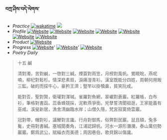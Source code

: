 ### བཀྲ་ཤིས་བདེ་ལེགས་ 
- _Practice_	[![wakatime](https://wakatime.com/badge/user/5043ee4a-e361-4607-9d47-d557f2005d05.svg)](https://wakatime.com/dashboard)	<a href="https://wakatime.com/@5043ee4a-e361-4607-9d47-d557f2005d05"><img src="https://wakatime.com/share/@IvanAXu/19fb35f7-7adc-48f4-860b-843373818e62.png" /></a> 
- _Profile_	[![Website](https://img.shields.io/website?label=&up_color=orange&up_message=Tianchi&url=https%3A%2F%2Fshields.io)](https://tianchi.aliyun.com/home/science/scienceDetail?userId=1095279182618)	[![Website](https://img.shields.io/website?label=&up_color=violet&up_message=AIstudio&url=https%3A%2F%2Fshields.io)](https://aistudio.baidu.com/aistudio/personalcenter/thirdview/979775)	[![Website](https://img.shields.io/website?label=&up_color=blue&up_message=Kaggle&url=https%3A%2F%2Fshields.io)](https://www.kaggle.com/ivanxu/)	[![Website](https://img.shields.io/website?label=&up_color=gay&up_message=Yuque&url=https%3A%2F%2Fshields.io)](https://www.yuque.com/ivanaxu)	[![Website](https://img.shields.io/website?label=&up_color=brown&up_message=Leetcode&url=https%3A%2F%2Fshields.io)](https://leetcode.cn/u/ivanaxu)	[![Website](https://img.shields.io/website?label=&up_color=red&up_message=Gitee&url=https%3A%2F%2Fshields.io)](https://gitee.com/IvanaXu)	[![Website](https://img.shields.io/website?label=&up_color=yellow&up_message=Monkeytype&url=https%3A%2F%2Fshields.io)](https://monkeytype.com/profile/IvanaXu) 
- _Product_	[![Website](https://img.shields.io/website?label=update&up_color=blue&up_message=EDA&url=https%3A%2F%2Fshields.io)](http://eda.tangjt.cn/) 
- _Progress_	[![Website](https://img.shields.io/website?label=&up_color=black&up_message=APTOS2021&url=https%3A%2F%2Fshields.io)](https://github.com/IvanaXu/APTOS2021/)'	[![Website](https://img.shields.io/website?label=&up_color=black&up_message=EDA&url=https%3A%2F%2Fshields.io)](https://github.com/IvanaXu/EDA/)'	[![Website](https://img.shields.io/website?label=&up_color=black&up_message=AICAS2024&url=https%3A%2F%2Fshields.io)](https://github.com/IvanaXu/AICAS2024/) 
- _Poetry Daily_ 


> 十五 鹹
> 
> 清對濁，苦對鹹，一啓對三緘。煙蓑對雨笠，月榜對風帆。鶯睍睆，燕呢喃，柳杞對鬆杉。情深悲素扇，淚痛溼青衫。漢室既能分四姓，周朝何用叛三監。破的而探牛心，豪矜王濟；豎竿以掛犢鼻，貧笑阮咸。
> 
> 能對否，聖對賢，衛瓘對渾瑊。雀羅對魚網，翠巘對蒼巖。紅羅帳，白布衫，筆格對書函。蕊香蜂競採，泥軟燕爭銜。兇孽誓清聞祖逖，王家能義有巫咸。溪叟新居，漁舍清幽臨水岸；山僧久隱，梵宮寂寞倚雲巖。
> 
> 冠對帶，帽對衫，議鯁對言讒。行舟對御馬，俗弊對民巖。鼠且碩，兔多毚，史冊對書緘。塞城聞奏角，江浦認歸帆。河水一源形瀰瀰，泰山萬仞勢巖巖。鄭爲武公，賦緇衣而美德；周因巷伯，歌貝錦以傷讒。
>
